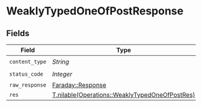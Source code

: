 # WeaklyTypedOneOfPostResponse


## Fields

| Field                                                                                                | Type                                                                                                 | Required                                                                                             | Description                                                                                          |
| ---------------------------------------------------------------------------------------------------- | ---------------------------------------------------------------------------------------------------- | ---------------------------------------------------------------------------------------------------- | ---------------------------------------------------------------------------------------------------- |
| `content_type`                                                                                       | *String*                                                                                             | :heavy_check_mark:                                                                                   | N/A                                                                                                  |
| `status_code`                                                                                        | *Integer*                                                                                            | :heavy_check_mark:                                                                                   | N/A                                                                                                  |
| `raw_response`                                                                                       | [Faraday::Response](https://www.rubydoc.info/gems/faraday/Faraday/Response)                          | :heavy_minus_sign:                                                                                   | N/A                                                                                                  |
| `res`                                                                                                | [T.nilable(Operations::WeaklyTypedOneOfPostRes)](../../models/operations/weaklytypedoneofpostres.md) | :heavy_minus_sign:                                                                                   | OK                                                                                                   |